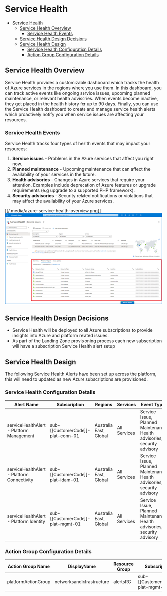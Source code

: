# Service Health

- [Service Health](#service-health)
  - [Service Health Overview](#service-health-overview)
    - [Service Health Events](#service-health-events)
  - [Service Health Design Decisions](#service-health-design-decisions)
  - [Service Health Design](#service-health-design)
    - [Service Health Configuration Details](#service-health-configuration-details)
    - [Action Group Configuration Details](#action-group-configuration-details)

## Service Health Overview

Service Health provides a customizable dashboard which tracks the health of Azure services in the regions where you use them. In this dashboard, you can track active events like ongoing service issues, upcoming planned maintenance, or relevant health advisories. When events become inactive, they get placed in the health history for up to 90 days. Finally, you can use the Service Health dashboard to create and manage service health alerts which proactively notify you when service issues are affecting your resources.

### Service Health Events

Service Health tracks four types of health events that may impact your resources:

1. **Service issues** - Problems in the Azure services that affect you right now.
2. **Planned maintenance** - Upcoming maintenance that can affect the availability of your services in the future.
3. **Health advisories** - Changes in Azure services that require your attention. Examples include deprecation of Azure features or upgrade requirements (e.g upgrade to a supported PHP framework).
4. **Security advisories** - Security related notifications or violations that may affect the availability of your Azure services.

[[/.media/azure-service-health-overview.png]]
![Azure Service Health](../.media/azure-service-health-overview.png)

## Service Health Design Decisions

- Service Health will be deployed to all Azure subscriptions to provide insights into Azure and platform related issues.
- As part of the Landing Zone provisioning process each new subscription will have a subscription Service Health alert setup

## Service Health Design

The following Service Health Alerts have been set up across the platform, this will need to updated as new Azure subscriptions are provisioned.

### Service Health Configuration Details

| Alert Name                                 | Subscription                  | Regions                | Services     | Event Types                                                              | Action Group        | Email Address |
| ------------------------------------------ | ----------------------------- | ---------------------- | ------------ | ------------------------------------------------------------------------ | ------------------- | ------------- |
| serviceHealthAlert - Platform Management   | sub-[[CustomerCode]]-plat-conn-01 | Australia East, Global | All Services | Service Issue, Planned Maintenance, Health advisories, security advisory | platformActionGroup | [[Customer_Email_Alerts]]         |
| serviceHealthAlert - Platform Connectivity | sub-[[CustomerCode]]-plat-idam-01 | Australia East, Global | All Services | Service Issue, Planned Maintenance, Health advisories, security advisory | platformActionGroup | [[Customer_Email_Alerts]]         |
| serviceHealthAlert - Platform Identity     | sub-[[CustomerCode]]-plat-mgmt-01 | Australia East, Global | All Services | Service Issue, Planned Maintenance, Health advisories, security advisory | platformActionGroup | [[Customer_Email_Alerts]]         |

### Action Group Configuration Details

| Action Group Name   | DisplayName               | Resource Group | Subscription                  | Notification Types | Email Address               |
| ------------------- | ------------------------- | -------------- | ----------------------------- | ------------------ | --------------------------- |
| platformActionGroup | networksandinfrastructure | alertsRG       | sub-[[CustomerCode]]-plat-mgmt-01 | Email              | [[Customer_Email_Alerts]] |
